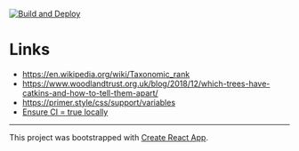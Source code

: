 [![Build and Deploy](https://github.com/robstarbuck/treact/actions/workflows/gh-pages.yml/badge.svg)](https://github.com/robstarbuck/treact/actions/workflows/gh-pages.yml)

# Links

- https://en.wikipedia.org/wiki/Taxonomic_rank
- https://www.woodlandtrust.org.uk/blog/2018/12/which-trees-have-catkins-and-how-to-tell-them-apart/
- https://primer.style/css/support/variables
- [Ensure CI = true locally](https://create-react-app.dev/docs/running-tests/#on-ci-servers)

---

This project was bootstrapped with [Create React App](https://github.com/facebook/create-react-app).
